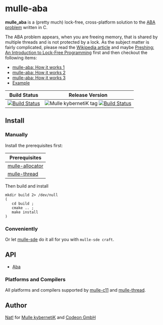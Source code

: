 # mulle-aba

**mulle_aba** is a (pretty much) lock-free, cross-platform solution to the
[ABA problem](//en.wikipedia.org/wiki/ABA_problem) written in C.

The ABA problem appears, when you are freeing memory, that is shared by
multiple threads and is not protected by a lock. As the subject matter is
fairly complicated, please read the [Wikipedia article](//en.wikipedia.org/wiki/ABA_problem) and maybe [Preshing: An Introduction to Lock-Free Programming](http://preshing.com/20120612/an-introduction-to-lock-free-programming/) first and then checkout the following items:

* [mulle-aba: How it works 1](//www.mulle-kybernetik.com/weblog/2015/mulle_aba_how_it_works_1.html)
* [mulle-aba: How it works 2](//www.mulle-kybernetik.com/weblog/2015/mulle_aba_how_it_works_2.html)
* [mulle-aba: How it works 3](//www.mulle-kybernetik.com/weblog/2015/mulle_aba_how_it_works_3.html)
* [Example](example/main.m)


Build Status | Release Version
-------------|-----------------------------------
[![Build Status](https://travis-ci.org/mulle-concurrent/mulle-aba.svg?branch=release)](https://travis-ci.org/mulle-concurrent/mulle-aba) | ![Mulle kybernetiK tag](https://img.shields.io/github/tag/mulle-concurrent/mulle-aba.svg) [![Build Status](https://travis-ci.org/mulle-concurrent/mulle-aba.svg?branch=release)](https://travis-ci.org/mulle-concurrent/mulle-aba)


## Install


### Manually

Install the prerequisites first:

| Prerequisites                                              |
|------------------------------------------------------------|
| [mulle-allocator](//github.com/mulle-c/mulle-allocator)    |
| [mulle-thread](//github.com/mulle-concurrent/mulle-thread) |

Then build and install

```
mkdir build 2> /dev/null
(
   cd build ;
   cmake .. ;
   make install
)
```

### Conveniently

Or let [mulle-sde](//github.com/mulle-sde) do it all for you with `mulle-sde craft`.


## API

* [Aba](dox/API_ABA.md)

### Platforms and Compilers

All platforms and compilers supported by
[mulle-c11](//github.com/mulle-c/mulle-c11) and
[mulle-thread](//github.com/mulle-concurrent/mulle-thread).

## Author

[Nat!](//www.mulle-kybernetik.com/weblog) for
[Mulle kybernetiK](//www.mulle-kybernetik.com) and
[Codeon GmbH](//www.codeon.de)

